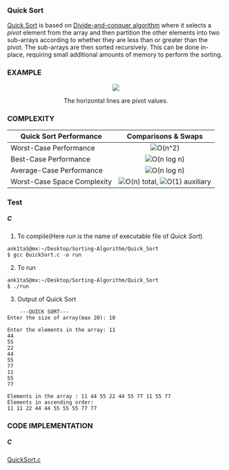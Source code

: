### Quick Sort

[Quick Sort](https://en.wikipedia.org/wiki/Quicksort) is based on [Divide-and-conquer algorithm](https://en.wikipedia.org/wiki/Divide-and-conquer_algorithm) where it selects a *pivot* element from the array and then partition the other elements into two sub-arrays according to whether they are less than or greater than the pivot. The sub-arrays are then sorted recursively. This can be done in-place, requiring small additional amounts of memory to perform the sorting.

### EXAMPLE

<p align="center">
	<img src="https://upload.wikimedia.org/wikipedia/commons/6/6a/Sorting_quicksort_anim.gif">
</p>

<p align="center">
The horizontal lines are pivot values.
</p>

### COMPLEXITY

| **Quick Sort Performance** | **Comparisons & Swaps**            |
| --------------------------- | :--------------------------------: |
| Worst-Case Performance      | ![O(n^2)](https://render.githubusercontent.com/render/math?math=O(n%5E2)) |
| Best-Case Performance       | ![O(n log n)](https://latex.codecogs.com/svg.image?O(n&space;log&space;n)) |
| Average-Case Performance    | ![O(n log n)](https://latex.codecogs.com/svg.image?O(n&space;log&space;n)) |
| Worst-Case Space Complexity | ![O(n)](https://render.githubusercontent.com/render/math?math=O(n)) total, ![O(1)](https://render.githubusercontent.com/render/math?math=O(1)) auxiliary |

### Test

##### C

1. To compile(Here *run* is the name of executable file of *Quick Sort*)

```
ank1taS@mx:~/Desktop/Sorting-Algorithm/Quick_Sort
$ gcc QuickSort.c -o run
```

2. To run

```
ank1taS@mx:~/Desktop/Sorting-Algorithm/Quick_Sort
$ ./run
```

3. Output of Quick Sort

```
	---QUICK SORT---
Enter the size of array(max 20): 10

Enter the elements in the array: 11
44
55
22
44
55
77
11
55
77

Elements in the array : 11 44 55 22 44 55 77 11 55 77 
Elements in ascending order:
11 11 22 44 44 55 55 55 77 77 
```

### CODE IMPLEMENTATION

##### C

[QuickSort.c](https://github.com/Ank1taS/Sorting-Algorithm/blob/master/Quick_Sort/QuickSort.c)